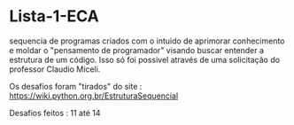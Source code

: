 # Lista-1-ECA
sequencia de programas criados com o intuido de aprimorar conhecimento e moldar o  "pensamento de programador" visando buscar entender a estrutura de um código. Isso só foi possivel  através de uma solicitação do professor Claudio Miceli.

Os desafios foram "tirados" do site : https://wiki.python.org.br/EstruturaSequencial

Desafios feitos : 11 até 14
